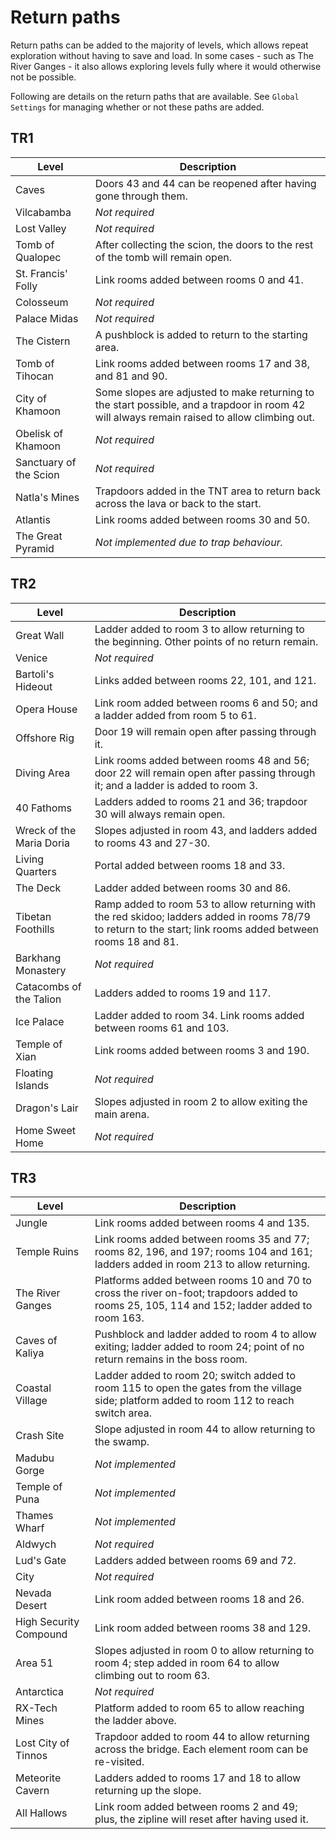 # Return paths

Return paths can be added to the majority of levels, which allows repeat exploration without having to save and load. In some cases - such as The River Ganges - it also allows exploring levels fully where it would otherwise not be possible.

Following are details on the return paths that are available. See `Global Settings` for managing whether or not these paths are added.

## TR1
| Level | Description |
|-|-|
| Caves | Doors 43 and 44 can be reopened after having gone through them. |
| Vilcabamba | _Not required_ |
| Lost Valley | _Not required_ |
| Tomb of Qualopec | After collecting the scion, the doors to the rest of the tomb will remain open. |
| St. Francis' Folly | Link rooms added between rooms 0 and 41. |
| Colosseum | _Not required_ |
| Palace Midas | _Not required_ |
| The Cistern | A pushblock is added to return to the starting area. |
| Tomb of Tihocan | Link rooms added between rooms 17 and 38, and 81 and 90. |
| City of Khamoon | Some slopes are adjusted to make returning to the start possible, and a trapdoor in room 42 will always remain raised to allow climbing out. |
| Obelisk of Khamoon | _Not required_ |
| Sanctuary of the Scion | _Not required_ |
| Natla's Mines | Trapdoors added in the TNT area to return back across the lava or back to the start. |
| Atlantis | Link rooms added between rooms 30 and 50. |
| The Great Pyramid | _Not implemented due to trap behaviour._ |

## TR2
| Level | Description |
|-|-|
| Great Wall | Ladder added to room 3 to allow returning to the beginning. Other points of no return remain. |
| Venice | _Not required_ |
| Bartoli's Hideout | Links added between rooms 22, 101, and 121. |
| Opera House | Link room added between rooms 6 and 50; and a ladder added from room 5 to 61. |
| Offshore Rig | Door 19 will remain open after passing through it. |
| Diving Area | Link rooms added between rooms 48 and 56; door 22 will remain open after passing through it; and a ladder is added to room 3. |
| 40 Fathoms | Ladders added to rooms 21 and 36; trapdoor 30 will always remain open. |
| Wreck of the Maria Doria | Slopes adjusted in room 43, and ladders added to rooms 43 and 27-30. |
| Living Quarters | Portal added between rooms 18 and 33. |
| The Deck | Ladder added between rooms 30 and 86. |
| Tibetan Foothills | Ramp added to room 53 to allow returning with the red skidoo; ladders added in rooms 78/79 to return to the start; link rooms added between rooms 18 and 81. |
| Barkhang Monastery | _Not required_ |
| Catacombs of the Talion | Ladders added to rooms 19 and 117. |
| Ice Palace | Ladder added to room 34. Link rooms added between rooms 61 and 103. |
| Temple of Xian | Link rooms added between rooms 3 and 190. |
| Floating Islands | _Not required_ |
| Dragon's Lair | Slopes adjusted in room 2 to allow exiting the main arena. |
| Home Sweet Home | _Not required_ |

## TR3
| Level | Description |
|-|-|
| Jungle | Link rooms added between rooms 4 and 135. |
| Temple Ruins | Link rooms added between rooms 35 and 77; rooms 82, 196, and 197; rooms 104 and 161; ladders added in room 213 to allow returning. |
| The River Ganges | Platforms added between rooms 10 and 70 to cross the river on-foot; trapdoors added to rooms 25, 105, 114 and 152; ladder added to room 163. |
| Caves of Kaliya | Pushblock and ladder added to room 4 to allow exiting; ladder added to room 24; point of no return remains in the boss room. |
| Coastal Village | Ladder added to room 20; switch added to room 115 to open the gates from the village side; platform added to room 112 to reach switch area. |
| Crash Site | Slope adjusted in room 44 to allow returning to the swamp. |
| Madubu Gorge | _Not implemented_ |
| Temple of Puna | _Not implemented_ |
| Thames Wharf | _Not implemented_ |
| Aldwych | _Not required_ |
| Lud's Gate | Ladders added between rooms 69 and 72. |
| City | _Not required_ |
| Nevada Desert | Link room added between rooms 18 and 26. |
| High Security Compound | Link room added between rooms 38 and 129. |
| Area 51 | Slopes adjusted in room 0 to allow returning to room 4; step added in room 64 to allow climbing out to room 63. |
| Antarctica | _Not required_ |
| RX-Tech Mines | Platform added to room 65 to allow reaching the ladder above. |
| Lost City of Tinnos | Trapdoor added to room 44 to allow returning across the bridge. Each element room can be re-visited. |
| Meteorite Cavern | Ladders added to rooms 17 and 18 to allow returning up the slope. |
| All Hallows | Link room added between rooms 2 and 49; plus, the zipline will reset after having used it. |
